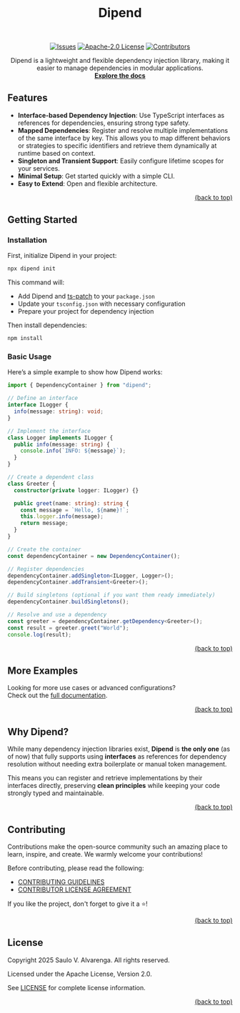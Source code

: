 <!-- PROJECT LOGO -->
<br />
<div align="center">
  <h1>Dipend</h1>
  <br/>

[![Issues][issues-shield]][issues-url]
[![Apache-2.0 License][license-shield]][license-url]
[![Contributors][contributors-shield]][contributors-url]

  <p align="center">
    Dipend is a lightweight and flexible dependency injection library, making it easier to manage dependencies in modular applications.
    <br />
    <a href="https://dipend.sauloalvarenga.dev.br"><strong>Explore the docs</strong></a>
  </p>
</div>

<!-- Features -->

## Features

- **Interface-based Dependency Injection**: Use TypeScript interfaces as references for dependencies, ensuring strong type safety.
- **Mapped Dependencies**: Register and resolve multiple implementations of the same interface by key. This allows you to map different behaviors or strategies to specific identifiers and retrieve them dynamically at runtime based on context.
- **Singleton and Transient Support**: Easily configure lifetime scopes for your services.
- **Minimal Setup**: Get started quickly with a simple CLI.
- **Easy to Extend**: Open and flexible architecture.

<p align="right"><a href="#top">(back to top)</a></p>

<!-- Getting Started -->

## Getting Started

### Installation

First, initialize Dipend in your project:

```bash
npx dipend init
```

This command will:

- Add Dipend and [ts-patch][ts-patch-url] to your `package.json`
- Update your `tsconfig.json` with necessary configuration
- Prepare your project for dependency injection

Then install dependencies:

```bash
npm install
```

### Basic Usage

Here’s a simple example to show how Dipend works:

```typescript
import { DependencyContainer } from "dipend";

// Define an interface
interface ILogger {
  info(message: string): void;
}

// Implement the interface
class Logger implements ILogger {
  public info(message: string) {
    console.info(`INFO: ${message}`);
  }
}

// Create a dependent class
class Greeter {
  constructor(private logger: ILogger) {}

  public greet(name: string): string {
    const message = `Hello, ${name}!`;
    this.logger.info(message);
    return message;
  }
}

// Create the container
const dependencyContainer = new DependencyContainer();

// Register dependencies
dependencyContainer.addSingleton<ILogger, Logger>();
dependencyContainer.addTransient<Greeter>();

// Build singletons (optional if you want them ready immediately)
dependencyContainer.buildSingletons();

// Resolve and use a dependency
const greeter = dependencyContainer.getDependency<Greeter>();
const result = greeter.greet("World");
console.log(result);
```

<p align="right"><a href="#top">(back to top)</a></p>

<!-- MORE EXEMPLES -->

## More Examples

Looking for more use cases or advanced configurations?  
Check out the [full documentation][documentation-url].

<p align="right"><a href="#top">(back to top)</a></p>

<!-- WHY DIPEND -->

## Why Dipend?

While many dependency injection libraries exist, **Dipend** is **the only one** (as of now) that fully supports using **interfaces** as references for dependency resolution without needing extra boilerplate or manual token management.

This means you can register and retrieve implementations by their interfaces directly, preserving **clean principles** while keeping your code strongly typed and maintainable.

<p align="right"><a href="#top">(back to top)</a></p>

<!-- CONTRIBUTING -->

## Contributing

Contributions make the open-source community such an amazing place to learn, inspire, and create. We warmly welcome your contributions!

Before contributing, please read the following:

- [CONTRIBUTING GUIDELINES][contributing-guidelines-url]
- [CONTRIBUTOR LICENSE AGREEMENT][cla-url]

If you like the project, don't forget to give it a ⭐️!

<p align="right"><a href="#top">(back to top)</a></p>

<!-- LICENSE -->

## License

Copyright 2025 Saulo V. Alvarenga. All rights reserved.

Licensed under the Apache License, Version 2.0.

See [LICENSE][license-url] for complete license information.

<p align="right"><a href="#top">(back to top)</a></p>

<!-- MARKDOWN LINKS & IMAGES -->
<!-- https://www.markdownguide.org/basic-syntax/#reference-style-links -->

[contributors-shield]: https://img.shields.io/github/contributors/saulova/ts-dipend.svg?style=flat-square
[contributors-url]: https://github.com/saulova/ts-dipend/graphs/contributors
[issues-shield]: https://img.shields.io/github/issues/saulova/ts-dipend.svg?style=flat-square
[issues-url]: https://github.com/saulova/ts-dipend/issues
[license-shield]: https://img.shields.io/github/license/saulova/ts-dipend?style=flat-square
[license-url]: https://github.com/saulova/ts-dipend/blob/main/LICENSE
[contributing-guidelines-url]: https://github.com/saulova/ts-dipend/blob/main/CONTRIBUTING.md
[cla-url]: https://github.com/saulova/ts-dipend/blob/main/CLA.md
[documentation-url]: https://dipend.sauloalvarenga.dev.br
[ts-patch-url]: https://github.com/nonara/ts-patch
